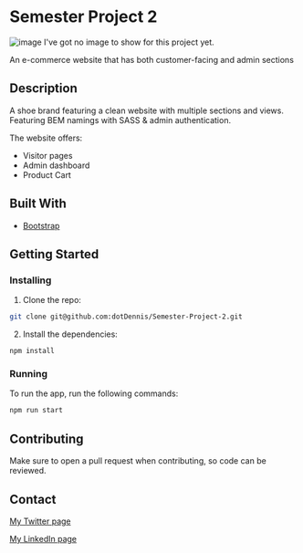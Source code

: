 # Semester Project 2

![image](https://user-images.githubusercontent.com/52622303/164316813-4b12d99f-aeb7-4069-85cf-e72b3a50ac99.png)
I've got no image to show for this project yet.

An e-commerce website that has both customer-facing and admin sections

## Description

A shoe brand featuring a clean website with multiple sections and views. Featuring BEM namings with SASS & admin authentication.

The website offers:

- Visitor pages
- Admin dashboard
- Product Cart

## Built With

- [Bootstrap](https://getbootstrap.com)

## Getting Started

### Installing

1. Clone the repo:

```bash
git clone git@github.com:dotDennis/Semester-Project-2.git
```

2. Install the dependencies:

```
npm install
```

### Running

To run the app, run the following commands:

```bash
npm run start
```

## Contributing

Make sure to open a pull request when contributing, so code can be reviewed.

## Contact

[My Twitter page](https://www.twitter.com/d0tDennis)

[My LinkedIn page](https://www.linkedin.com/in/dotDennis)

